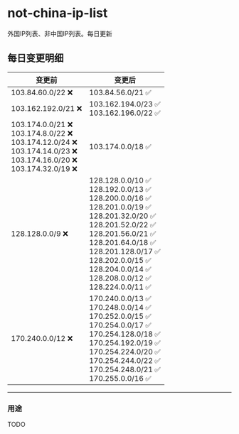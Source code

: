 # not-china-ip-list
外国IP列表、非中国IP列表。每日更新

每日变更明细
--------------------
|  变更前   | 变更后 |
|  ----  | ----  |
|  103.84.60.0/22 :x:  | 103.84.56.0/21 :white_check_mark: | 
|  103.162.192.0/21 :x:  | 103.162.194.0/23 :white_check_mark: <br> 103.162.196.0/22 :white_check_mark: <br>  | 
|  103.174.0.0/21 :x: <br> 103.174.8.0/22 :x: <br> 103.174.12.0/24 :x: <br> 103.174.14.0/23 :x: <br> 103.174.16.0/20 :x: <br> 103.174.32.0/19 :x: <br> | 103.174.0.0/18 :white_check_mark: | 
|  128.128.0.0/9 :x:  | 128.128.0.0/10 :white_check_mark: <br> 128.192.0.0/13 :white_check_mark: <br> 128.200.0.0/16 :white_check_mark: <br> 128.201.0.0/19 :white_check_mark: <br> 128.201.32.0/20 :white_check_mark: <br> 128.201.52.0/22 :white_check_mark: <br> 128.201.56.0/21 :white_check_mark: <br> 128.201.64.0/18 :white_check_mark: <br> 128.201.128.0/17 :white_check_mark: <br> 128.202.0.0/15 :white_check_mark: <br> 128.204.0.0/14 :white_check_mark: <br> 128.208.0.0/12 :white_check_mark: <br> 128.224.0.0/11 :white_check_mark: <br>  | 
|  170.240.0.0/12 :x:  | 170.240.0.0/13 :white_check_mark: <br> 170.248.0.0/14 :white_check_mark: <br> 170.252.0.0/15 :white_check_mark: <br> 170.254.0.0/17 :white_check_mark: <br> 170.254.128.0/18 :white_check_mark: <br> 170.254.192.0/19 :white_check_mark: <br> 170.254.224.0/20 :white_check_mark: <br> 170.254.244.0/22 :white_check_mark: <br> 170.254.248.0/21 :white_check_mark: <br> 170.255.0.0/16 :white_check_mark: <br>  | 

--------------------
### 用途
TODO
